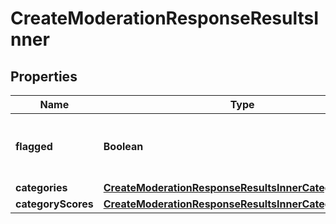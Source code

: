 

# CreateModerationResponseResultsInner


## Properties

Name | Type | Description | Notes
------------ | ------------- | ------------- | -------------
**flagged** | **Boolean** | Whether any of the below categories are flagged. | 
**categories** | [**CreateModerationResponseResultsInnerCategories**](CreateModerationResponseResultsInnerCategories.md) |  | 
**categoryScores** | [**CreateModerationResponseResultsInnerCategoryScores**](CreateModerationResponseResultsInnerCategoryScores.md) |  | 




